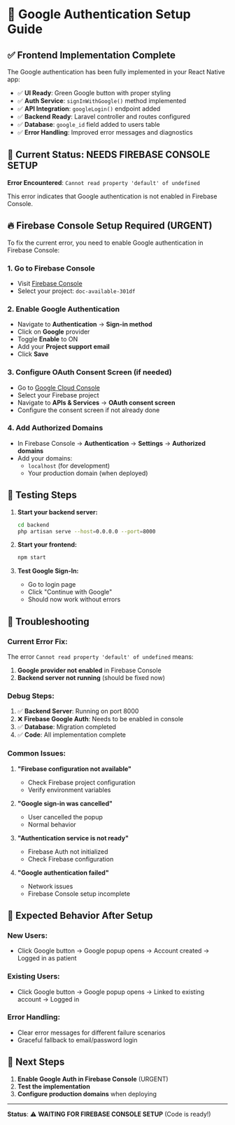 # 🔐 Google Authentication Setup Guide

## ✅ **Frontend Implementation Complete**

The Google authentication has been fully implemented in your React Native app:

- ✅ **UI Ready**: Green Google button with proper styling
- ✅ **Auth Service**: `signInWithGoogle()` method implemented
- ✅ **API Integration**: `googleLogin()` endpoint added
- ✅ **Backend Ready**: Laravel controller and routes configured
- ✅ **Database**: `google_id` field added to users table
- ✅ **Error Handling**: Improved error messages and diagnostics

## 🚨 **Current Status: NEEDS FIREBASE CONSOLE SETUP**

**Error Encountered**: `Cannot read property 'default' of undefined`

This error indicates that Google authentication is not enabled in Firebase Console.

## 🔥 **Firebase Console Setup Required (URGENT)**

To fix the current error, you need to enable Google authentication in Firebase Console:

### 1. **Go to Firebase Console**
- Visit [Firebase Console](https://console.firebase.google.com/)
- Select your project: `doc-available-301df`

### 2. **Enable Google Authentication**
- Navigate to **Authentication** → **Sign-in method**
- Click on **Google** provider
- Toggle **Enable** to ON
- Add your **Project support email**
- Click **Save**

### 3. **Configure OAuth Consent Screen** (if needed)
- Go to [Google Cloud Console](https://console.cloud.google.com/)
- Select your Firebase project
- Navigate to **APIs & Services** → **OAuth consent screen**
- Configure the consent screen if not already done

### 4. **Add Authorized Domains**
- In Firebase Console → **Authentication** → **Settings** → **Authorized domains**
- Add your domains:
  - `localhost` (for development)
  - Your production domain (when deployed)

## 🔧 **Testing Steps**

1. **Start your backend server:**
   ```bash
   cd backend
   php artisan serve --host=0.0.0.0 --port=8000
   ```

2. **Start your frontend:**
   ```bash
   npm start
   ```

3. **Test Google Sign-In:**
   - Go to login page
   - Click "Continue with Google"
   - Should now work without errors

## 🚨 **Troubleshooting**

### **Current Error Fix:**
The error `Cannot read property 'default' of undefined` means:
1. **Google provider not enabled** in Firebase Console
2. **Backend server not running** (should be fixed now)

### **Debug Steps:**
1. ✅ **Backend Server**: Running on port 8000
2. ❌ **Firebase Google Auth**: Needs to be enabled in console
3. ✅ **Database**: Migration completed
4. ✅ **Code**: All implementation complete

### **Common Issues:**

1. **"Firebase configuration not available"**
   - Check Firebase project configuration
   - Verify environment variables

2. **"Google sign-in was cancelled"**
   - User cancelled the popup
   - Normal behavior

3. **"Authentication service is not ready"**
   - Firebase Auth not initialized
   - Check Firebase configuration

4. **"Google authentication failed"**
   - Network issues
   - Firebase Console setup incomplete

## 🎯 **Expected Behavior After Setup**

### **New Users:**
- Click Google button → Google popup opens → Account created → Logged in as patient

### **Existing Users:**
- Click Google button → Google popup opens → Linked to existing account → Logged in

### **Error Handling:**
- Clear error messages for different failure scenarios
- Graceful fallback to email/password login

## 📝 **Next Steps**

1. **Enable Google Auth in Firebase Console** (URGENT)
2. **Test the implementation**
3. **Configure production domains** when deploying

---

**Status**: ⚠️ **WAITING FOR FIREBASE CONSOLE SETUP** (Code is ready!) 